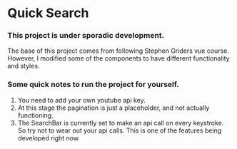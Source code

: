 # Quick Search

### This project is under sporadic development.
  The base of this project comes from following Stephen Griders vue course. However, I modified some of the components to have different functionality and styles.

### Some quick notes to run the project for yourself.

1. You need to add your own youtube api key.
2. At this stage the pagination is just a placeholder, and not actually functioning.
3. The SearchBar is currently set to make an api call on every keystroke. So try not to wear out your api calls. This is one of the features being developed right now.
